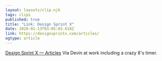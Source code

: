 ```yaml
---
layout: layouts/clip.njk
tags: clips
published: true
title: "Link: Design Sprint X" 
date: 2020-01-13T03:05:03.618Z
link: https://designsprintx.com/articles/
ogtype: article
---
```

[Design Sprint X  —  Articles](https://designsprintx.com/articles/)
Via Devin at work including a crazy 8's timer.
